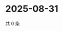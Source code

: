 # 2025-08-31

共 0 条

<!-- BEGIN ZHIHUQUESTIONS -->
<!-- 最后更新时间 Sun Aug 31 2025 06:09:23 GMT+0800 (China Standard Time) -->

<!-- END ZHIHUQUESTIONS -->
